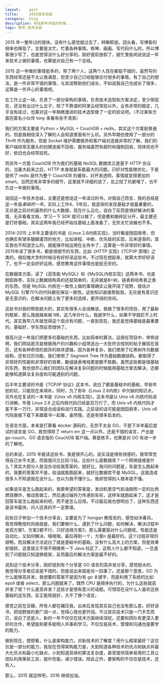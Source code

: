 ```yaml
---
layout:    post
title:     2015技术总结
category:  blog
description: 写在新年开始的时候...
tags: 新年 技术总结
---
```

2015 年一整年过的很快，没有什么感觉就过去了，转瞬即逝。回头看，写博客的频率也降低了，主要是太忙。忙着各种事情，练琴、画画、写代码什么的，所以博客很少写了，也是觉得没什么好分享的。刚好提前放假了，就忙里偷闲说说这一年来技术上做的事情，也算是对自己有一个总结。

2015 这一年做的事情挺多的，带了两个人，这两个人现在都挺不错的，虽然写的东西经常还是不太让我满意，但至少自己已经能够应付很多的事情，有了自己的想法，是一件非常不错的事情，与其说帮助他们成长，不如说我自己也成长了很多，这算是一件开心的事情吧。

在工作上这一块，负责了一部分架构的事情，负责技术选型和方案决定，至少倒现在，还没有出过什么岔子，除了不靠谱的阿里云经常挂以外，业务非常的稳定，几乎没有挂过，也算对这一年稍微激进的技术选型做了一定的验证吧。（不过某些方面在匿名小伙伴 tony 来看有些不清真）

我们的方案主要是 Python + MySQL + CouchDB + redis，其实这个方案挺普通的，但是我相信深入了解的人会知道里面有什么坑。另外早期也使用了一部分的 Thrift 作为服务，但是 Socket 维护需要服务和客户端对连接非常的了解，我们的客户端经常无厘头的创建连接不回收，服务端虽然有超时和强制回收，但体验也不好，依旧也会经常挂死。

而另外一方面 CouchDB 作为我们的基础 NoSQL 数据库又是基于 HTTP 协议的，当量大起来之后，HTTP 本身就是系能最大的问题。只好对性能做优化，于是提供了 redis 层作为整个 CouchDB 的缓存，对开发透明，事情就变得更加的 smart。当然还有非常多的细节，这里就不详细的说了，总之挖了坑都埋了，也不负这一年做的事情。

说回这一年技术总结，主要还是想说这一年读过的书，对我自己而言，我的总结是这一年是*基础的一年*。实际上工作4、5年后，我逐渐的发现基础才是最重要的，无论是之前炒的最热的什么大数据，现在什么云化，说白了反而是很好解决的事情，无非看看文档，学习一下 SDK 就可以做了，但是要和搬砖区分开，最主要还是打好基础，其实这两年我已经开始往基础上面准备了，无奈太忙进展也不多。

2014-2015 上半年主要读的书是《Linux 2.6内核实现》，当时看是囫囵吞枣，但也确实有很多醍醐灌顶的地方，比如进程、中断、优先级的实现，后来逐渐的，其实我也不知道怎么的，就能够开始运用在业务中了，这算是一件非常好的事情。2015年读了很多书，都是很细节的东西，比如《HTTP 实现》《TCP/IP 原理》之类的，很后悔大学的时候没有好好读这些书，不过现在想起来，就算大学好好读了，也不一定会好好运用，感觉教育这件事情也是挺无奈的。

在数据库方面，读了《高性能 MySQL》和《MySQL内核实现》这两本书，也是囫囵吞枣，实际上数据结构真的还挺简单的，无非就是B+树，链表和哈希表之类的东西，但是 MySQL 内核在一致性上做的事情确实让我开阔了视野，我估计 MySQL 引擎70%的代码都在保证一致性。这些知识直接帮助我，无论是有意识还是无意识的，在解决问题上有了更多的选择，更开阔的空间。

这些书对我的帮助挺大的，其实有很多人会误解说，我做了很多的项目，用了最新的框架，那么我就越来越 NB，这几年炒什么，我就学什么，如果不学就赶不上时代。其实我早几年就觉得这个观点有问题，一直到现在，我还是觉得基础是最重要的，基础好，学东西反而很快了。

很高兴这一年我们把更多的基础的东西，比如简单的算法，运用在项目中，举例说明，我们网站首页是根据用户的兴趣和小组筛选出一大批符合规则的帖子展现在首页，还有各种奇怪的诡异的排序逻辑，因为各种复杂，我们使用了红黑树作为数据结构，还有日历功能，我们使用了 Segment Tree 作为基础数据结构，都取得了非常好的性能和非常好的效果，数组链表堆栈更是数不胜数。虽然这些都是很基础的东西，我也很开心我们的团队在解决复杂问题的时候能用基础方案去解决，还都能够知道算法复杂度和可能遇到的问题。

后半年主要读的书是《TCP/IP 协议》这本书，说白了都是基础中的基础，早些年挖的坑，只能现在来填补。同时，为了弥补《Linux 2.6内核》中欠缺的知识点，另外也在复读的一本书是《Unix v6 内核实现》，这本书是以 Unix v6 内核代码进行讲解，毕竟 Linux 2.6 之后内核代码已经是百万行了，而 Unix v6 内核代码才差不多一万行，非常适合阅读和进行实践。之前读的话可能是囫囵吞枣，Unix v6 代码直接下载下来跟着书一起看，虽然慢，还是有很多启发的。

在语言方面，本来是打算看 docker 源码的，无奈不太会 GO，于是下半年最后尝试的语言是 GO，我觉得除了 return err 这一点以外，还是不错的语言，产出是 go-couch，GO 语言版的 CouchDB 客户端。算是练手，也算是对 GO 有进一步的了解吧。

总的来说，2015 年能读这些书，我是很开心的，说实话是很有快感的，我常常觉得自己水平太差，而我提问又比较刁钻，比如什么是数据库？一个网络链接是什么？其实大部分人是没办法给我答案的，就好比，我问的问题是，车是怎么跑起来的，我要的答案并不是，给油就能跑起来，就好比数据库不是 MySQL。这就造成很多人不知道我在说什么，也以为我不懂什么，我却觉得别人根本就不懂。

如果说车是怎么跑起来的，我更希望的答案是，发动机里空气和油按照一定的比例燃烧爆炸，推动泵做工，然后通过轴将力传递到车轮，这样车就跑起来了。这才是回答车是怎么跑起来的吧，而不是怎么应用。不过最后我也想明白了，这种东西还是读书最快，问人还真的不一定靠谱。

前些日子参加一个技术分享会，主要是为了 hongqn 教授去的，感觉如沐春风，我觉得教授的风格就是，我们要做什么，遇到了什么问题，如何解决，解决过程中发现方案1、方案2都不行，只好选择方案3，那么需要面对什么问题呢，性能还是自动化，又如何解决，哦哦哦，最后得到一个，方案n 是最好的。这个过程非常的顺畅，而且解决方法说白了就是基础中的基础，没有什么高大上的方案，但是效果却很好。这里我又不得不稍微黑一下 Java 社区了，这帮人什么都不知道，一旦遇到了问题就只知道换框架，反而最后的解决方案是最不好的。

说到这个技术分享，刚好提到有个分享是 GO 语言的高并发分享，感觉挺水的，我觉得分享者应该是不错的，但是说出来就是另一回事了。还是那个意思，GO 为什么能够高并发，我想要的答案不是因为有 go 关键字，而是利用了系统的比如 epoll 或者 select，那么问题就来了，既然 CPU 是顺序执行的，为什么这些就高并发了呢？什么是高并发？这些才是很有意义的话题。可惜现在没什么人喜欢这些基础的这东西，反正能用就好，大不了换个语言。

感觉之前在豆瓣，所有人都在碾压我，出来后发现其实自己也没有那么差。好好读书，把视野放的更广阔一点，觉得心情也更开阔。不过其实技术只是一门手艺而已，说白了还是人，新的一年不仅仅在技术方面继续深挖，还要和团队有更深入更好的合作，希望能和更多聪明人共事和学习，不仅仅是技术，管理和沟通也是要学的能力。

做到现在，想想看，什么是架构能力，对新技术的了解度？用什么框架最好？这仅仅是一部分的能力，我现在觉得架构能力是，大到知道各种技术的优点和缺点并最大化优点和最小化缺点，小到知道具体的算法复杂度，甚至提供简单易用的工具让团队利用某些工具，提升性能，减少错误。除此之外，要架构的不仅仅是技术，还有人。

那么，2015 就这样吧，2016 继续加油。
